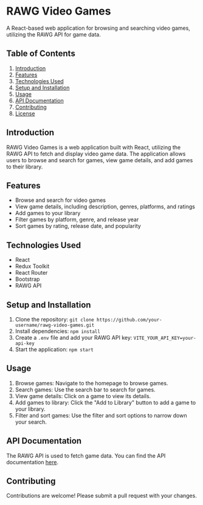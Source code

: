 **RAWG Video Games**
=======================

A React-based web application for browsing and searching video games, utilizing the RAWG API for game data.

**Table of Contents**
-----------------

1. [Introduction](#introduction)
2. [Features](#features)
3. [Technologies Used](#technologies-used)
4. [Setup and Installation](#setup-and-installation)
5. [Usage](#usage)
6. [API Documentation](#api-documentation)
7. [Contributing](#contributing)
8. [License](#license)

**Introduction**
---------------

RAWG Video Games is a web application built with React, utilizing the RAWG API to fetch and display video game data. The application allows users to browse and search for games, view game details, and add games to their library.

**Features**
------------

* Browse and search for video games
* View game details, including description, genres, platforms, and ratings
* Add games to your library
* Filter games by platform, genre, and release year
* Sort games by rating, release date, and popularity

**Technologies Used**
--------------------

* React
* Redux Toolkit
* React Router
* Bootstrap
* RAWG API

**Setup and Installation**
-------------------------

1. Clone the repository: `git clone https://github.com/your-username/rawg-video-games.git`
2. Install dependencies: `npm install`
3. Create a `.env` file and add your RAWG API key: `VITE_YOUR_API_KEY=your-api-key`
4. Start the application: `npm start`

**Usage**
---------

1. Browse games: Navigate to the homepage to browse games.
2. Search games: Use the search bar to search for games.
3. View game details: Click on a game to view its details.
4. Add games to library: Click the "Add to Library" button to add a game to your library.
5. Filter and sort games: Use the filter and sort options to narrow down your search.

**API Documentation**
----------------------

The RAWG API is used to fetch game data. You can find the API documentation [here](https://rawg.io/apidocs).

**Contributing**
--------------

Contributions are welcome! Please submit a pull request with your changes.

